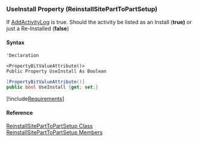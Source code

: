 ﻿### UseInstall Property (ReinstallSitePartToPartSetup)

If [AddActivityLog](FChoice.Toolkits.Clarify~FChoice.Toolkits.Clarify.Interfaces.ReinstallSitePartToPartSetup~AddActivityLog.md) is true. Should the activity be listed as an Install (**true)** or just a Re-Installed (**false**)

#### Syntax

```vbnet
'Declaration

<PropertyBitValueAttribute()>
Public Property UseInstall As Boolean
```

```csharp
[PropertyBitValueAttribute()]
public bool UseInstall {get; set;}
```

[!include[Requirements](../partials/requirements.md)]

#### Reference

[ReinstallSitePartToPartSetup Class](FChoice.Toolkits.Clarify~FChoice.Toolkits.Clarify.Interfaces.ReinstallSitePartToPartSetup.md)  
[ReinstallSitePartToPartSetup Members](FChoice.Toolkits.Clarify~FChoice.Toolkits.Clarify.Interfaces.ReinstallSitePartToPartSetup_members.md)